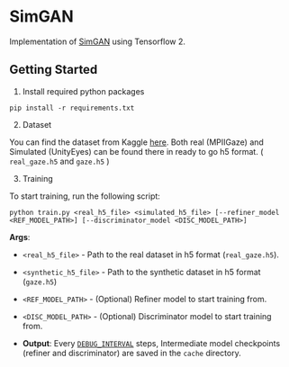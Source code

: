 # SimGAN

Implementation of [SimGAN](https://arxiv.org/pdf/1612.07828v1) using Tensorflow 2.

## Getting Started

1. Install required python packages

```
pip install -r requirements.txt
```

2. Dataset

You can find the dataset from Kaggle [here](https://www.kaggle.com/datasets/4quant/eye-gaze). Both real (MPIIGaze) and Simulated (UnityEyes) can be found there in ready to go h5 format. ( `real_gaze.h5` and `gaze.h5` )

3. Training

To start training, run the following script:

```
python train.py <real_h5_file> <simulated_h5_file> [--refiner_model <REF_MODEL_PATH>] [--discriminator_model <DISC_MODEL_PATH>]
```

**Args**:
- `<real_h5_file>` - Path to the real dataset in h5 format (`real_gaze.h5`).
- `<synthetic_h5_file>` - Path to the synthetic dataset in h5 format (`gaze.h5`)
- `<REF_MODEL_PATH>` - (Optional) Refiner model to start training from.
- `<DISC_MODEL_PATH>` - (Optional) Discriminator model to start training from.

- **Output**: Every [`DEBUG_INTERVAL`](https://github.com/mnjm/SimGAN/blob/main/simgan.py#L27) steps, Intermediate model checkpoints (refiner and discriminator) are saved in the `cache` directory.
